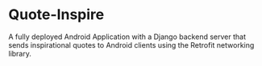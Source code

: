 # Quote-Inspire
A fully deployed Android Application with a Django backend server that sends inspirational quotes to Android clients using the Retrofit networking library.

